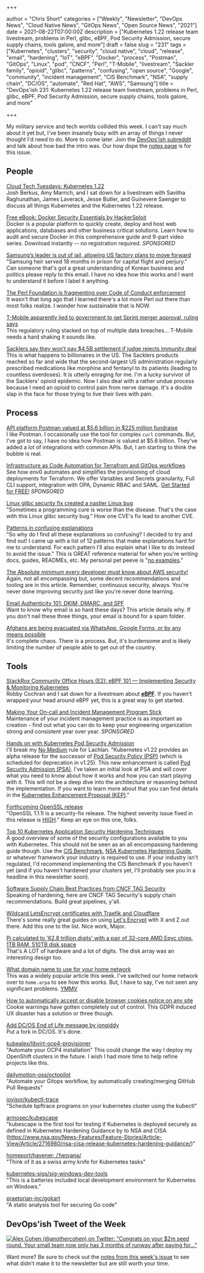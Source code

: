 +++

author = "Chris Short"
categories = ["Weekly", "Newsletter", "DevOps News", "Cloud Native News", "GitOps News", "Open Source News", "2021"]
date = 2021-08-22T07:00:00Z
description = ["Kubernetes 1.22 release team livestream, problems in Perl, glibc, eBPF, Pod Security Admission, secure supply chains, tools galore, and more"]
draft = false
slug = "231"
tags = ["Kubernetes", "clusters", "security", "cloud native", "cloud", "release", "email", "hardening", "IoT", "eBPF", "Docker", "process", "Postman", "GitOps", "Linux", "pod", "CNCF", "Perl", "T-Mobile", "livestream", "Sackler family", "opioid", "glibc", "patterns", "confusing", "open source", "Google", "community", "incident management", "CIS Benchmark", "NSA", "supply chain", "DC/OS", "automate", "Red Hat", "AWS", "Samsung"]
title = "DevOps'ish 231: Kubernetes 1.22 release team livestream, problems in Perl, glibc, eBPF, Pod Security Admission, secure supply chains, tools galore, and more"

+++

My military service and tech worlds collided this week. I can't say much about it yet but, I've been insanely busy with an array of things I never thought I'd need to do. More to come later. Join the [DevOps'ish subreddit](https://www.reddit.com/r/devopsish/) and talk about how bad the intro was. Our how dope the [notes page](https://devopsish.com/231/notes/) is for this issue.

## People

[Cloud Tech Tuesdays: Kubernetes 1.22](https://www.youtube.com/watch?v=wKbe0T2E0QQ&utm_source=newsletter&utm_campaign=231&utm_id=devopsish)  
Josh Berkus, Amy Marrich, and I sat down for a livestream with Savitha Raghunathan, James Laverack, Jesse Butler, and Guinevere Saenger to discuss all things Kubernetes and the Kubernetes 1.22 release.

[Free eBook: Docker Security Essentials by HackerSploit](https://www.linode.com/content/hackersploit-docker-security-essentials-ebook/?utm_source=devopsish&utm_medium=newsletter_sponsorship&utm_campaign=newsletter_sponsorship-devopsish-security&utm_content=ebook-docker_security&utm_term=)  
Docker is a popular platform to quickly create, deploy and host web applications, databases and other business critical solutions. Learn how to audit and secure Docker in this comprehensive guide and 9-part video series. Download instantly -- no registration required. *SPONSORED*

[Samsung’s leader is out of jail, allowing US factory plans to move forward](https://arstechnica.com/gadgets/2021/08/samsung-leader-jay-y-lee-released-from-prison-on-parole/)  
"Samsung heir served 18 months in prison for capital flight and perjury." Can someone that's got a great understanding of Korean business and politics please reply to this email. I have no idea how this works and I want to understand it before I label it anything.

[The Perl Foundation is fragmenting over Code of Conduct enforcement](https://arstechnica.com/gadgets/2021/08/the-perl-foundation-is-fragmenting-over-code-of-conduct-enforcement/)  
It wasn't that long ago that I learned there's a lot more Perl out there than most folks realize. I wonder how sustainable that is NOW.

[T-Mobile apparently lied to government to get Sprint merger approval, ruling says](https://arstechnica.com/tech-policy/2021/08/t-mobile-apparently-lied-to-government-to-get-sprint-merger-approval-ruling-says/)  
This regulatory ruling stacked on top of multiple data breaches... T-Mobile needs a hard shaking it sounds like.

[Sacklers say they won’t pay $4.5B settlement if judge rejects immunity deal](https://arstechnica.com/tech-policy/2021/08/sacklers-say-they-wont-pay-4-5b-settlement-if-judge-rejects-immunity-deal/)  
This is what happens to billionaires in the US. The Sacklers products reached so far and wide that the second-largest US administration regularly prescribed medications like morphine and fentanyl to its patients (leading to countless overdoses). It is utterly enraging for me. I'm a lucky survivor of the Sacklers' opioid epidemic. Now I also deal with a rather undue process because I need an opioid to control pain from nerve damage. It's a double slap in the face for those trying to live their lives with pain.

## Process

[API platform Postman valued at $5.6 billion in $225 million fundraise](https://techcrunch.com/2021/08/18/api-platform-postman-valued-at-5-6-billion-in-225-million-fundraise/)  
I like Postman. I occasionally use the tool for complex `curl` commands. But, I've got to say, I have no idea how Postman is valued at $5.6 billion. They've added a lot of integrations with common APIs. But, I am starting to think the bubble is real.

[Infrastructure as Code Automation for Terrafrom and GitOps workflows](https://www.env0.com/infrastructure-as-code-automation?utm_campaign=devopsish&utm_source=nativeads&utm_medium=newsletter)  
See how env0 automates and simplifies the provisioning of cloud deployments for Terraform. We offer Variables and Secrets granularity, Full CLI support, integration with OPA, Dynamic RBAC and SAML. [Get Started for FREE!](https://www.env0.com/infrastructure-as-code-automation?utm_campaign=devopsish&utm_source=nativeads&utm_medium=newsletter) *SPONSORED*

[Linux glibc security fix created a nastier Linux bug](https://www.zdnet.com/article/linux-glibc-security-fix-created-a-nastier-linux-bug/)  
"Sometimes a programming cure is worse than the disease. That's the case with this Linux glibc security bug." How one CVE's fix lead to another CVE.

[Patterns in confusing explanations](https://jvns.ca/blog/confusing-explanations/)  
"So why do I find all these explanations so confusing? I decided to try and find out! I came up with a list of 12 patterns that make explanations hard for me to understand. For each pattern I’ll also explain what I like to do instead to avoid the issue." This is GREAT reference material for when you're writing docs, guides, READMEs, etc. My personal pet peeve is "[no examples](https://jvns.ca/blog/confusing-explanations/#pattern-11-no-examples)."

[The Absolute minimum every developer must know about AWS security!](https://blog.cloudyali.io/absolute-minimum-every-developer-must-know-about-aws-security)  
Again, not all encompassing but, some decent recommendations and tooling are in this article. Remember, continuous security, always. You're never done improving security just like you're never done learning.

[Email Authenticity 101: DKIM, DMARC, and SPF](https://www.alexblackie.com/articles/email-authenticity-dkim-spf-dmarc/)  
Want to know why email is so hard these days? This article details why. If you don't nail these three things, your email is bound for a spam folder.

[Afghans are being evacuated via WhatsApp, Google Forms, or by any means possible](https://www.technologyreview.com/2021/08/17/1032127/afghanistan-kabul-evacuation-whatsapp-google-forms-security/)  
It's complete chaos. There is a process. But, it's burdensome and is likely limiting the number of people able to get out of the country.

## Tools

[StackRox Community Office Hours (E2): eBPF 101 — Implementing Security & Monitoring Kubernetes](https://www.youtube.com/watch?v=u8EzEC4vC2k&utm_source=newsletter&utm_campaign=231&utm_id=devopsish)  
Robby Cochran and I sat down for a livestream about [**eBPF**](https://ebpf.io/). If you haven't wrapped your head around eBPF yet, this is a great way to get started.

[Making Your On-call and Incident Management Program Stick](https://rootly.io/blog/making-your-on-call-and-incident-management-program-stick?utm_source=newsletter&utm_medium=email&utm_campaign=231&utm_id=devopsish)  
Maintenance of your incident management practice is as important as creation - find out what you can do to keep your engineering organization strong and consistent year over year. *SPONSORED*

[Hands on with Kubernetes Pod Security Admission](https://medium.com/@LachlanEvenson/hands-on-with-kubernetes-pod-security-admission-b6cac495cd11)  
I'll break my [No Medium](https://nomedium.dev/) rule for Lachlan. "Kubernetes v1.22 provides an alpha release for the successor of [Pod Security Policy (PSP)](https://kubernetes.io/docs/concepts/policy/pod-security-policy/) (which is scheduled for deprecation in v1.25). This new enhancement is called [Pod Security Admission (PSA)](https://kubernetes.io/docs/concepts/security/pod-security-admission/). I’ve taken an initial look at PSA and will cover what you need to know about how it works and how you can start playing with it. This will not be a deep dive into the architecture or reasoning behind the implementation. If you want to learn more about that you can find details in the [Kubernetes Enhancement Proposal (KEP)](https://github.com/kubernetes/enhancements/blob/master/keps/sig-auth/2579-psp-replacement/README.md)."

[Forthcoming OpenSSL release](https://mta.openssl.org/pipermail/openssl-announce/2021-August/000205.html)  
"OpenSSL 1.1.1l is a security-fix release. The highest severity issue fixed in this release is [HIGH](https://www.openssl.org/policies/secpolicy.html#high)." Keep an eye on this one, folks.

[Top 10 Kubernetes Application Security Hardening Techniques](https://blog.aquasec.com/kubernetes-hardening-techniques)  
A good overview of some of the security configurations available to you with Kubernetes. This should not be seen as an all encompassing hardening guide though. Use the [CIS Benchmark](https://www.cisecurity.org/benchmark/kubernetes/), [NSA Kubernetes Hardening Guide](https://www.nsa.gov/News-Features/Feature-Stories/Article-View/Article/2716980/nsa-cisa-release-kubernetes-hardening-guidance/), or whatever framework your industry is required to use. If your industry isn't regulated, I'd recommend implementing the CIS Benchmark if you haven't yet (and if you haven't hardened your clusters yet, I'll probably see you in a headline in this newsletter soon).

[Software Supply Chain Best Practices from CNCF TAG Security](https://project.linuxfoundation.org/hubfs/CNCF_SSCP_v1.pdf)  
Speaking of hardening, here are CNCF TAG Security's supply chain recommendations. Build great pipelines, y'all.

[Wildcard LetsEncrypt certificates with Traefik and Cloudflare](https://major.io/2021/08/16/wildcard-letsencrypt-certificates-traefik-cloudflare/)  
There's some really great guides on using [Let's Encrypt](https://letsencrypt.org/) with X and Z out there. Add this one to the list. Nice work, Major.

[Pi calculated to '62.8 trillion digits' with a pair of 32-core AMD Epyc chips, 1TB RAM, 510TB disk space](https://www.theregister.com/2021/08/17/pi_world_record_challenged/)  
That's A LOT of hardware and a lot of digits. The disk array was an interesting design too.

[What domain name to use for your home network](https://www.ctrl.blog/entry/homenet-domain-name.html)  
This was a widely popular article this week. I've switched our home network over to `home.arpa` to see how this works. But, I have to say, I've not seen any significant problems. [YMMV](https://www.acronymfinder.com/Your-Mileage-May-Vary-(YMMV).html)

[How to automatically accept or disable browser cookies notice on any site](https://www.hackread.com/how-to-accept-disable-browser-cookies-notice/)  
Cookie warnings have gotten completely out of control. This GDPR induced UX disaster has a solution or three though.

[Add DC/OS End of Life message by jongiddy](https://github.com/dcos/dcos/pull/7886)  
Put a fork in DC/OS. It's done.

[kubealex/libvirt-ocp4-provisioner](https://github.com/kubealex/libvirt-ocp4-provisioner)  
"Automate your OCP4 installation" This could change the way I deploy my OpenShift clusters in the future. I wish I had more time to help refine projects like this.

[dailymotion-oss/octopilot](https://github.com/dailymotion-oss/octopilot)  
"Automate your Gitops workflow, by automatically creating/merging GitHub Pull Requests"

[iovisor/kubectl-trace](https://github.com/iovisor/kubectl-trace)  
"Schedule bpftrace programs on your kubernetes cluster using the kubectl"

[armosec/kubescape](https://github.com/armosec/kubescape)  
"kubescape is the first tool for testing if Kubernetes is deployed securely as defined in Kubernetes Hardening Guidance by to NSA and CISA (<https://www.nsa.gov/News-Features/Feature-Stories/Article-View/Article/2716980/nsa-cisa-release-kubernetes-hardening-guidance/>)"

[homeport/havener: /ˈheɪvənə/](https://github.com/homeport/havener)  
"Think of it as a swiss army knife for Kubernetes tasks"

[kubernetes-sigs/sig-windows-dev-tools](https://github.com/kubernetes-sigs/sig-windows-dev-tools/)  
"This is a batteries included local development environment for Kubernetes on Windows."

[praetorian-inc/gokart](https://github.com/praetorian-inc/gokart)  
"A static analysis tool for securing Go code"

## DevOps'ish Tweet of the Week

[![Alex Cohen (@anothercohen) on Twitter: "Congrats on your $2m seed round. Your small team now only has 3 months of runway after paying for..."](https://shortcdn.com/file/devopsish/231-devopsish-tweet-of-the-week.png)](https://twitter.com/anothercohen/status/1427753293900500997)

Want more? Be sure to check out the [notes from this week's issue](https://devopsish.com/231/notes/) to see what didn't make it to the newsletter but are still worth your time.
